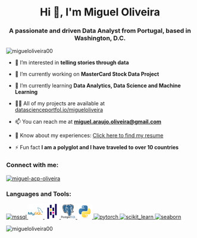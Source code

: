 <h1 align="center">Hi 👋, I'm Miguel Oliveira</h1>
<h3 align="center">A passionate and driven Data Analyst from Portugal, based in Washington, D.C.</h3>

<p align="left"> <img src="https://komarev.com/ghpvc/?username=migueloliveira00&label=Profile%20views&color=0e75b6&style=flat" alt="migueloliveira00" /> </p>

- 👀 I’m interested in **telling stories through data**

- 🔭 I’m currently working on **MasterCard Stock Data Project**

- 🌱 I’m currently learning **Data Analytics, Data Science and Machine Learning**

- 👨‍💻 All of my projects are available at [datascienceportfol.io/migueloliveira](https://www.datascienceportfol.io/migueloliveira)

- 📫 You can reach me at **miguel.araujo.oliveira@gmail.com**

- 📄 Know about my experiences: [Click here to find my resume](https://www.linkedin.com/in/miguel-acp-oliveira/overlay/1707407126721/single-media-viewer/?profileId=ACoAACoPqG4BbpquxLdtTMKtpf8iaKauVnfY1tc)

- ⚡ Fun fact **I am a polyglot and I have traveled to over 10 countries**

<h3 align="left">Connect with me:</h3>
<p align="left">
<a href="https://linkedin.com/in/miguel-acp-oliveira" target="blank"><img align="center" src="https://raw.githubusercontent.com/rahuldkjain/github-profile-readme-generator/master/src/images/icons/Social/linked-in-alt.svg" alt="miguel-acp-oliveira" height="30" width="40" /></a>
</p>

<h3 align="left">Languages and Tools:</h3>
<p align="left"> <a href="https://www.microsoft.com/en-us/sql-server" target="_blank" rel="noreferrer"> <img src="https://www.svgrepo.com/show/303229/microsoft-sql-server-logo.svg" alt="mssql" width="40" height="40"/> </a> <a href="https://www.mysql.com/" target="_blank" rel="noreferrer"> <img src="https://raw.githubusercontent.com/devicons/devicon/master/icons/mysql/mysql-original-wordmark.svg" alt="mysql" width="40" height="40"/> </a> <a href="https://pandas.pydata.org/" target="_blank" rel="noreferrer"> <img src="https://raw.githubusercontent.com/devicons/devicon/2ae2a900d2f041da66e950e4d48052658d850630/icons/pandas/pandas-original.svg" alt="pandas" width="40" height="40"/> </a> <a href="https://www.postgresql.org" target="_blank" rel="noreferrer"> <img src="https://raw.githubusercontent.com/devicons/devicon/master/icons/postgresql/postgresql-original-wordmark.svg" alt="postgresql" width="40" height="40"/> </a> <a href="https://www.python.org" target="_blank" rel="noreferrer"> <img src="https://raw.githubusercontent.com/devicons/devicon/master/icons/python/python-original.svg" alt="python" width="40" height="40"/> </a> <a href="https://pytorch.org/" target="_blank" rel="noreferrer"> <img src="https://www.vectorlogo.zone/logos/pytorch/pytorch-icon.svg" alt="pytorch" width="40" height="40"/> </a> <a href="https://scikit-learn.org/" target="_blank" rel="noreferrer"> <img src="https://upload.wikimedia.org/wikipedia/commons/0/05/Scikit_learn_logo_small.svg" alt="scikit_learn" width="40" height="40"/> </a> <a href="https://seaborn.pydata.org/" target="_blank" rel="noreferrer"> <img src="https://seaborn.pydata.org/_images/logo-mark-lightbg.svg" alt="seaborn" width="40" height="40"/> </a> </p>

<p><img align="center" src="https://github-readme-stats.vercel.app/api/top-langs?username=migueloliveira00&show_icons=true&locale=en&layout=compact" alt="migueloliveira00" /></p>
